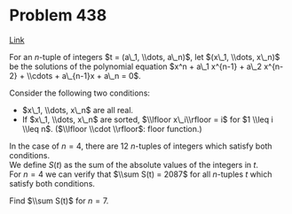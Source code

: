 # Problem 438

[Link](https://projecteuler.net/problem=438)

For an $n$-tuple of integers $t = (a\_1, \\dots, a\_n)$, let $(x\_1, \\dots, x\_n)$ be the solutions of the polynomial equation $x^n + a\_1 x^{n-1} + a\_2 x^{n-2} + \\cdots + a\_{n-1}x + a\_n = 0$. 

Consider the following two conditions: 

*   $x\_1, \\dots, x\_n$ are all real.
*   If $x\_1, \\dots, x\_n$ are sorted, $\\lfloor x\_i\\rfloor = i$ for $1 \\leq i \\leq n$. ($\\lfloor \\cdot \\rfloor$: floor function.)

In the case of $n = 4$, there are $12$ $n$-tuples of integers which satisfy both conditions.  
We define $S(t)$ as the sum of the absolute values of the integers in $t$.  
For $n = 4$ we can verify that $\\sum S(t) = 2087$ for all $n$-tuples $t$ which satisfy both conditions. 

Find $\\sum S(t)$ for $n = 7$.
